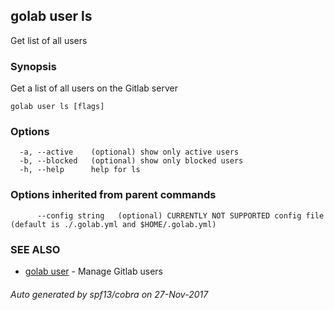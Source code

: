 ## golab user ls

Get list of all users

### Synopsis


Get a list of all users on the Gitlab server

```
golab user ls [flags]
```

### Options

```
  -a, --active    (optional) show only active users
  -b, --blocked   (optional) show only blocked users
  -h, --help      help for ls
```

### Options inherited from parent commands

```
      --config string   (optional) CURRENTLY NOT SUPPORTED config file (default is ./.golab.yml and $HOME/.golab.yml)
```

### SEE ALSO
* [golab user](golab_user.md)	 - Manage Gitlab users

###### Auto generated by spf13/cobra on 27-Nov-2017
